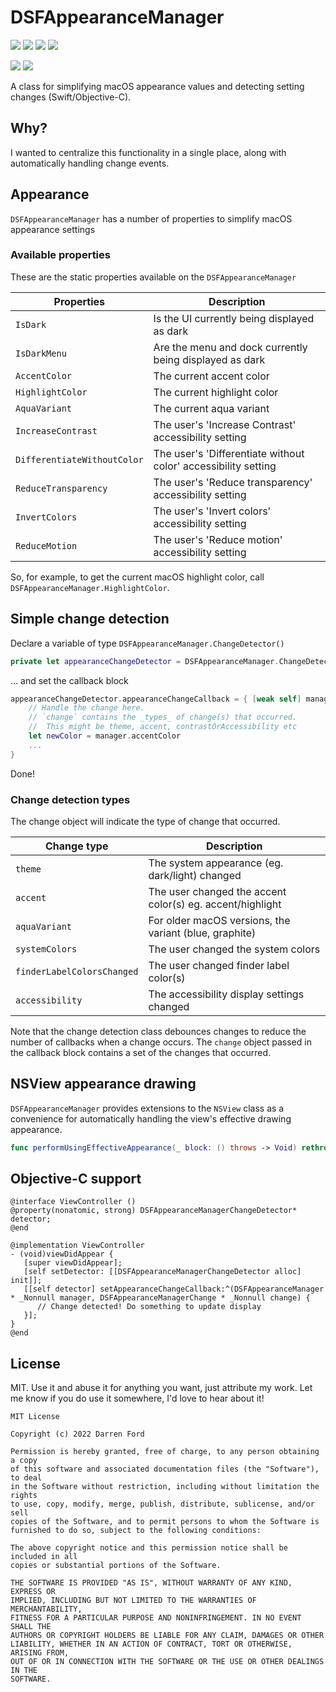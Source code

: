# DSFAppearanceManager

![](https://img.shields.io/github/v/tag/dagronf/DSFAppearanceManager)
![](https://img.shields.io/badge/macOS-10.11+-red) 
![](https://img.shields.io/badge/Swift-5.3+-orange.svg)
![](https://img.shields.io/badge/ObjectiveC-compatible-purple.svg)

![](https://img.shields.io/badge/License-MIT-lightgrey) 
[![](https://img.shields.io/badge/spm-compatible-brightgreen.svg?style=flat)](https://swift.org/package-manager)

A class for simplifying macOS appearance values and detecting setting changes (Swift/Objective-C).

## Why?

I wanted to centralize this functionality in a single place, along with automatically handling change events.

## Appearance

`DSFAppearanceManager` has a number of properties to simplify macOS appearance settings

### Available properties

These are the static properties available on the `DSFAppearanceManager`

| Properties                  | Description                                                       |
|-----------------------------|-------------------------------------------------------------------|
| `IsDark`                    | Is the UI currently being displayed as dark                       |
| `IsDarkMenu`                | Are the menu and dock currently being displayed as dark           |
| `AccentColor`               | The current accent color                                          |
| `HighlightColor`            | The current highlight color                                       |
| `AquaVariant`               | The current aqua variant                                          |
| `IncreaseContrast`          | The user's 'Increase Contrast' accessibility setting              |
| `DifferentiateWithoutColor` | The user's 'Differentiate without color' accessibility setting    |
| `ReduceTransparency`        | The user's 'Reduce transparency' accessibility setting            |
| `InvertColors`              | The user's 'Invert colors' accessibility setting                  |
| `ReduceMotion`              | The user's 'Reduce motion' accessibility setting                  |

So, for example, to get the current macOS highlight color, call `DSFAppearanceManager.HighlightColor`.

## Simple change detection

Declare a variable of type `DSFAppearanceManager.ChangeDetector()`

```swift
private let appearanceChangeDetector = DSFAppearanceManager.ChangeDetector()
```

... and set the callback block

```swift
appearanceChangeDetector.appearanceChangeCallback = { [weak self] manager, change in
	// Handle the change here.
	// `change` contains the _types_ of change(s) that occurred. 
	//  This might be theme, accent, contrastOrAccessibility etc
	let newColor = manager.accentColor
	...
}
```

Done!

### Change detection types

The change object will indicate the type of change that occurred.

| Change type                | Description                                               |
|----------------------------|-----------------------------------------------------------|
| `theme`                    | The system appearance (eg. dark/light) changed            |
| `accent`                   | The user changed the accent color(s) eg. accent/highlight |
| `aquaVariant`              | For older macOS versions, the variant (blue, graphite)    |
| `systemColors`             | The user changed the system colors                        |
| `finderLabelColorsChanged` | The user changed finder label color(s)                    |
| `accessibility`            | The accessibility display settings changed                |

Note that the change detection class debounces changes to reduce the number of callbacks when a change occurs.  The `change` object passed in the callback block contains a set of the changes that occurred.

## NSView appearance drawing

`DSFAppearanceManager` provides extensions to the `NSView` class as a convenience for automatically handling the view's effective drawing appearance.

```swift
func performUsingEffectiveAppearance(_ block: () throws -> Void) rethrows
```

## Objective-C support

```objc
@interface ViewController ()
@property(nonatomic, strong) DSFAppearanceManagerChangeDetector* detector;
@end

@implementation ViewController
- (void)viewDidAppear {
   [super viewDidAppear];
   [self setDetector: [[DSFAppearanceManagerChangeDetector alloc] init]];
   [[self detector] setAppearanceChangeCallback:^(DSFAppearanceManager * _Nonnull manager, DSFAppearanceManagerChange * _Nonnull change) {
      // Change detected! Do something to update display
   }];
}
@end
```


## License

MIT. Use it and abuse it for anything you want, just attribute my work. Let me know if you do use it somewhere, I'd love to hear about it!

```
MIT License

Copyright (c) 2022 Darren Ford

Permission is hereby granted, free of charge, to any person obtaining a copy
of this software and associated documentation files (the "Software"), to deal
in the Software without restriction, including without limitation the rights
to use, copy, modify, merge, publish, distribute, sublicense, and/or sell
copies of the Software, and to permit persons to whom the Software is
furnished to do so, subject to the following conditions:

The above copyright notice and this permission notice shall be included in all
copies or substantial portions of the Software.

THE SOFTWARE IS PROVIDED "AS IS", WITHOUT WARRANTY OF ANY KIND, EXPRESS OR
IMPLIED, INCLUDING BUT NOT LIMITED TO THE WARRANTIES OF MERCHANTABILITY,
FITNESS FOR A PARTICULAR PURPOSE AND NONINFRINGEMENT. IN NO EVENT SHALL THE
AUTHORS OR COPYRIGHT HOLDERS BE LIABLE FOR ANY CLAIM, DAMAGES OR OTHER
LIABILITY, WHETHER IN AN ACTION OF CONTRACT, TORT OR OTHERWISE, ARISING FROM,
OUT OF OR IN CONNECTION WITH THE SOFTWARE OR THE USE OR OTHER DEALINGS IN THE
SOFTWARE.
```

